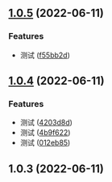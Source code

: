 ## [1.0.5](https://github.com/programmerZbb/webpack-conf/compare/v1.0.4...v1.0.5) (2022-06-11)


### Features

* 测试 ([f55bb2d](https://github.com/programmerZbb/webpack-conf/commit/f55bb2d45491f7a0a75d30aed3ee55a1b1cdda82))



## [1.0.4](https://github.com/programmerZbb/webpack-conf/compare/v1.0.3...v1.0.4) (2022-06-11)


### Features

* 测试 ([4203d8d](https://github.com/programmerZbb/webpack-conf/commit/4203d8d32c3a9915e446c29b5bf507181d12075e))
* 测试 ([4b9f622](https://github.com/programmerZbb/webpack-conf/commit/4b9f62260f69c546691472466b66dcbdff2e485a))
* 测试 ([012eb85](https://github.com/programmerZbb/webpack-conf/commit/012eb85d905bb43422f20f3caa2893b8abf5c1d2))



## 1.0.3 (2022-06-11)



